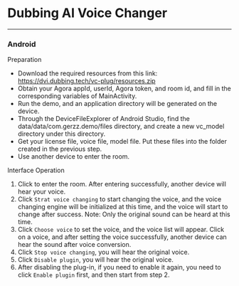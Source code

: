 # Dubbing AI Voice Changer
***
### Android

Preparation
* Download the required resources from this link: https://dvi.dubbing.tech/vc-plug/resources.zip
* Obtain your Agora appId, userId, Agora token, and room id, and fill in the corresponding variables of MainActivity.
* Run the demo, and an application directory will be generated on the device.
* Through the DeviceFileExplorer of Android Studio, find the data/data/com.gerzz.demo/files directory, and create a new vc_model directory under this directory.
* Get your license file, voice file, model file. Put these files into the folder created in the previous step.
* Use another device to enter the room.

Interface Operation
1. Click to enter the room. After entering successfully, another device will hear your voice.
2. Click `Strat voice changing` to start changing the voice, and the voice changing engine will be initialized at this time, and the voice will start to change after success. Note: Only the original sound can be heard at this time.
3. Click `Choose voice` to set the voice, and the voice list will appear. Click on a voice, and after setting the voice successfully, another device can hear the sound after voice conversion.
4. Click `Stop voice changing`, you will hear the original voice.
5. Click `Disable plugin`, you will hear the original voice.
6. After disabling the plug-in, if you need to enable it again, you need to click `Enable plugin` first, and then start from step 2.
